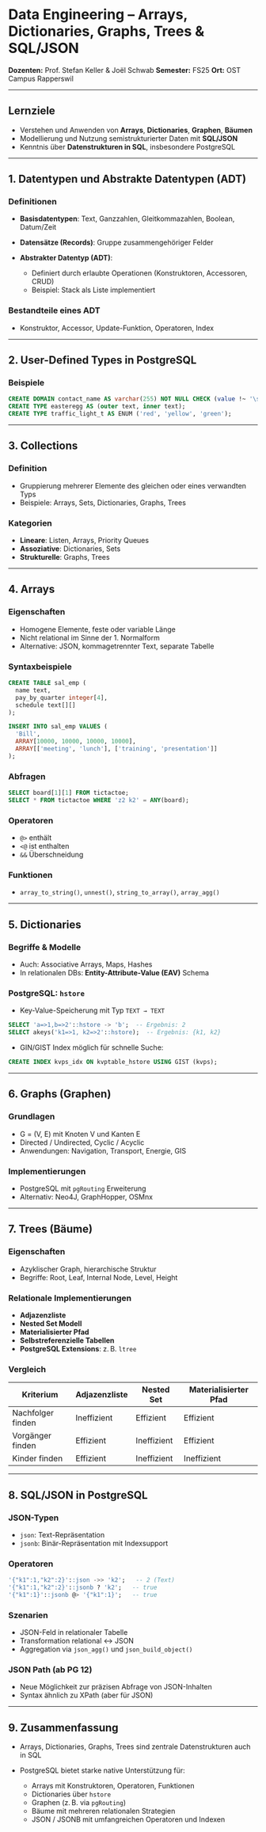 # Data Engineering – Arrays, Dictionaries, Graphs, Trees & SQL/JSON

**Dozenten:** Prof. Stefan Keller & Joël Schwab
**Semester:** FS25
**Ort:** OST Campus Rapperswil

---

## Lernziele

* Verstehen und Anwenden von **Arrays**, **Dictionaries**, **Graphen**, **Bäumen**
* Modellierung und Nutzung semistrukturierter Daten mit **SQL/JSON**
* Kenntnis über **Datenstrukturen in SQL**, insbesondere PostgreSQL

---

## 1. Datentypen und Abstrakte Datentypen (ADT)

### Definitionen

* **Basisdatentypen**: Text, Ganzzahlen, Gleitkommazahlen, Boolean, Datum/Zeit
* **Datensätze (Records)**: Gruppe zusammengehöriger Felder
* **Abstrakter Datentyp (ADT)**:

  * Definiert durch erlaubte Operationen (Konstruktoren, Accessoren, CRUD)
  * Beispiel: Stack als Liste implementiert

### Bestandteile eines ADT

* Konstruktor, Accessor, Update-Funktion, Operatoren, Index

---

## 2. User-Defined Types in PostgreSQL

### Beispiele

```sql
CREATE DOMAIN contact_name AS varchar(255) NOT NULL CHECK (value !~ '\s');
CREATE TYPE easteregg AS (outer text, inner text);
CREATE TYPE traffic_light_t AS ENUM ('red', 'yellow', 'green');
```

---

## 3. Collections

### Definition

* Gruppierung mehrerer Elemente des gleichen oder eines verwandten Typs
* Beispiele: Arrays, Sets, Dictionaries, Graphs, Trees

### Kategorien

* **Lineare**: Listen, Arrays, Priority Queues
* **Assoziative**: Dictionaries, Sets
* **Strukturelle**: Graphs, Trees

---

## 4. Arrays

### Eigenschaften

* Homogene Elemente, feste oder variable Länge
* Nicht relational im Sinne der 1. Normalform
* Alternative: JSON, kommagetrennter Text, separate Tabelle

### Syntaxbeispiele

```sql
CREATE TABLE sal_emp (
  name text,
  pay_by_quarter integer[4],
  schedule text[][]
);

INSERT INTO sal_emp VALUES (
  'Bill',
  ARRAY[10000, 10000, 10000, 10000],
  ARRAY[['meeting', 'lunch'], ['training', 'presentation']]
);
```

### Abfragen

```sql
SELECT board[1][1] FROM tictactoe;
SELECT * FROM tictactoe WHERE 'z2 k2' = ANY(board);
```

### Operatoren

* `@>` enthält
* `<@` ist enthalten
* `&&` Überschneidung

### Funktionen

* `array_to_string()`, `unnest()`, `string_to_array()`, `array_agg()`

---

## 5. Dictionaries

### Begriffe & Modelle

* Auch: Associative Arrays, Maps, Hashes
* In relationalen DBs: **Entity-Attribute-Value (EAV)** Schema

### PostgreSQL: `hstore`

* Key-Value-Speicherung mit Typ `TEXT → TEXT`

```sql
SELECT 'a=>1,b=>2'::hstore -> 'b';  -- Ergebnis: 2
SELECT akeys('k1=>1, k2=>2'::hstore);  -- Ergebnis: {k1, k2}
```

* GIN/GIST Index möglich für schnelle Suche:

```sql
CREATE INDEX kvps_idx ON kvptable_hstore USING GIST (kvps);
```

---

## 6. Graphs (Graphen)

### Grundlagen

* G = (V, E) mit Knoten V und Kanten E
* Directed / Undirected, Cyclic / Acyclic
* Anwendungen: Navigation, Transport, Energie, GIS

### Implementierungen

* PostgreSQL mit `pgRouting` Erweiterung
* Alternativ: Neo4J, GraphHopper, OSMnx

---

## 7. Trees (Bäume)

### Eigenschaften

* Azyklischer Graph, hierarchische Struktur
* Begriffe: Root, Leaf, Internal Node, Level, Height

### Relationale Implementierungen

* **Adjazenzliste**
* **Nested Set Modell**
* **Materialisierter Pfad**
* **Selbstreferenzielle Tabellen**
* **PostgreSQL Extensions**: z. B. `ltree`

### Vergleich

| Kriterium         | Adjazenzliste | Nested Set  | Materialisierter Pfad |
| ----------------- | ------------- | ----------- | --------------------- |
| Nachfolger finden | Ineffizient   | Effizient   | Effizient             |
| Vorgänger finden  | Effizient     | Ineffizient | Effizient             |
| Kinder finden     | Effizient     | Ineffizient | Ineffizient           |

---

## 8. SQL/JSON in PostgreSQL

### JSON-Typen

* `json`: Text-Repräsentation
* `jsonb`: Binär-Repräsentation mit Indexsupport

### Operatoren

```sql
'{"k1":1,"k2":2}'::json ->> 'k2';   -- 2 (Text)
'{"k1":1,"k2":2}'::jsonb ? 'k2';   -- true
'{"k1":1}'::jsonb @> '{"k1":1}';   -- true
```

### Szenarien

* JSON-Feld in relationaler Tabelle
* Transformation relational ↔ JSON
* Aggregation via `json_agg()` und `json_build_object()`

### JSON Path (ab PG 12)

* Neue Möglichkeit zur präzisen Abfrage von JSON-Inhalten
* Syntax ähnlich zu XPath (aber für JSON)

---

## 9. Zusammenfassung

* Arrays, Dictionaries, Graphs, Trees sind zentrale Datenstrukturen auch in SQL
* PostgreSQL bietet starke native Unterstützung für:

  * Arrays mit Konstruktoren, Operatoren, Funktionen
  * Dictionaries über `hstore`
  * Graphen (z. B. via `pgRouting`)
  * Bäume mit mehreren relationalen Strategien
  * JSON / JSONB mit umfangreichen Operatoren und Indexen
